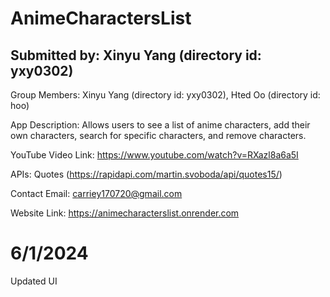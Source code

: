 # AnimeCharactersList

## Submitted by: Xinyu Yang (directory id: yxy0302)

Group Members: Xinyu Yang (directory id: yxy0302), Hted Oo (directory id: hoo)

App Description: Allows users to see a list of anime characters, add their own characters, search for specific characters, and remove characters.

YouTube Video Link: https://www.youtube.com/watch?v=RXazl8a6a5I

APIs: Quotes (https://rapidapi.com/martin.svoboda/api/quotes15/)

Contact Email: carriey170720@gmail.com

Website Link: https://animecharacterslist.onrender.com

# 6/1/2024

Updated UI
